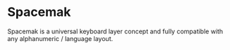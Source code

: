 # Spacemak
Spacemak is a universal keyboard layer concept and fully compatible with any alphanumeric / language layout.
